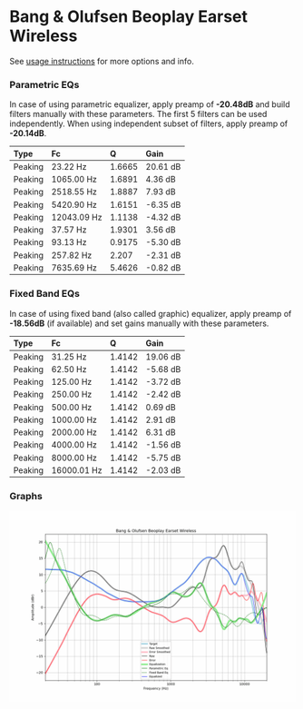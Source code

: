 # Bang & Olufsen Beoplay Earset Wireless
See [usage instructions](https://github.com/jaakkopasanen/AutoEq#usage) for more options and info.

### Parametric EQs
In case of using parametric equalizer, apply preamp of **-20.48dB** and build filters manually
with these parameters. The first 5 filters can be used independently.
When using independent subset of filters, apply preamp of **-20.14dB**.

| Type    | Fc          |      Q | Gain     |
|:--------|:------------|:-------|:---------|
| Peaking | 23.22 Hz    | 1.6665 | 20.61 dB |
| Peaking | 1065.00 Hz  | 1.6891 | 4.36 dB  |
| Peaking | 2518.55 Hz  | 1.8887 | 7.93 dB  |
| Peaking | 5420.90 Hz  | 1.6151 | -6.35 dB |
| Peaking | 12043.09 Hz | 1.1138 | -4.32 dB |
| Peaking | 37.57 Hz    | 1.9301 | 3.56 dB  |
| Peaking | 93.13 Hz    | 0.9175 | -5.30 dB |
| Peaking | 257.82 Hz   | 2.207  | -2.31 dB |
| Peaking | 7635.69 Hz  | 5.4626 | -0.82 dB |

### Fixed Band EQs
In case of using fixed band (also called graphic) equalizer, apply preamp of **-18.56dB**
(if available) and set gains manually with these parameters.

| Type    | Fc          |      Q | Gain     |
|:--------|:------------|:-------|:---------|
| Peaking | 31.25 Hz    | 1.4142 | 19.06 dB |
| Peaking | 62.50 Hz    | 1.4142 | -5.68 dB |
| Peaking | 125.00 Hz   | 1.4142 | -3.72 dB |
| Peaking | 250.00 Hz   | 1.4142 | -2.42 dB |
| Peaking | 500.00 Hz   | 1.4142 | 0.69 dB  |
| Peaking | 1000.00 Hz  | 1.4142 | 2.91 dB  |
| Peaking | 2000.00 Hz  | 1.4142 | 6.31 dB  |
| Peaking | 4000.00 Hz  | 1.4142 | -1.56 dB |
| Peaking | 8000.00 Hz  | 1.4142 | -5.75 dB |
| Peaking | 16000.01 Hz | 1.4142 | -2.03 dB |

### Graphs
![](./Bang%20&%20Olufsen%20Beoplay%20Earset%20Wireless.png)